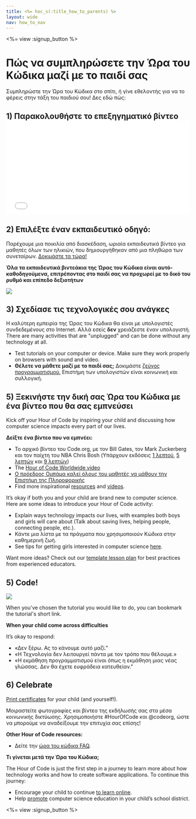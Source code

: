```yaml
---
title: <%= hoc_s(:title_how_to_parents) %>
layout: wide
nav: how_to_nav
---
```

<%= view :signup_button %>

# Πώς να συμπληρώσετε την Ώρα του Κώδικα μαζί με το παιδί σας

Συμπληρώστε την Ώρα του Κώδικα στο σπίτι, ή γίνε εθελοντής για να το φέρεις στην τάξη του παιδιού σου! Δες εδώ πώς:

## 1) Παρακολουθήστε το επεξηγηματικό βίντεο <iframe width="500" height="255" src="//www.youtube.com/embed/SrnvvWDm73k" frameborder="0" allowfullscreen mark="crwd-mark"></iframe> 

## 2) Επιλέξτε έναν εκπαιδευτικό οδηγό:

Παρέχουμε μια ποικιλία από διασκέδαση, ωριαία εκπαιδευτικά βίντεο για μαθητές όλων των ηλικιών, που δημιουργήθηκαν από μια πληθώρα των συνεταίρων. [Δοκιμάστε τα τώρα!](<%= resolve_url('/learn') %>)

**Όλα τα εκπαιδευτικά βιντεάκια της Ώρας του Κώδικα είναι αυτό-καθοδηγούμενα, επιτρέποντας στο παιδί σας να προχωρεί με το δικό του ρυθμό και επίπεδο δεξιοτήτων**

[![](/images/fit-700/tutorials.png)](<%= resolve_url('/learn') %>)

## 3) Σχεδίασε τις τεχνολογικές σου ανάγκες

Η καλύτερη εμπειρία της Ώρας του Κώδικα θα είναι με υπολογιστές συνδεδεμένους στο Internet. Αλλά εσείς **δεν** χρειάζεστε έναν υπολογιστή. There are many activities that are "unplugged" and can be done without any technology at all.

- Test tutorials on your computer or device. Make sure they work properly on browsers with sound and video.
- **Θέλετε να μάθετε μαζί με το παιδί σας;** Δοκιμάστε [ζεύγος προγραμματισμού.](http://www.ncwit.org/resources/pair-programming-box-power-collaborative-learning) Επιστήμη των υπολογιστών είναι κοινωνική και συλλογική.

## 5) Ξεκινήστε την δική σας Ώρα του Κώδικα με ένα βίντεο που θα σας εμπνεύσει

Kick off your Hour of Code by inspiring your child and discussing how computer science impacts every part of our lives.

**Δείξτε ένα βίντεο που να εμπνέει:**

- Το αρχικό βίντεο του Code.org, με τον Bill Gates, τον Mark Zuckerberg και τον παίχτη του ΝΒΑ Chris Bosh (Υπάρχουν εκδόσεις [1 λεπτού](https://www.youtube.com/watch?v=qYZF6oIZtfc), [5 λεπτών](https://www.youtube.com/watch?v=nKIu9yen5nc) και [9 λεπτών](https://www.youtube.com/watch?v=dU1xS07N-FA))
- The [Hour of Code Worldwide video](https://www.youtube.com/watch?v=KsOIlDT145A)
- [Ο πρόεδρος Ομπάμα καλεί όλους του μαθητές να μάθουν την Επιστήμη της Πληροφορικής](https://www.youtube.com/watch?v=6XvmhE1J9PY)
- Find more inspirational [resources](<%= resolve_url('https://code.org/inspire') %>) and [videos](https://www.youtube.com/playlist?list=PLzdnOPI1iJNfpD8i4Sx7U0y2MccnrNZuP).

It’s okay if both you and your child are brand new to computer science. Here are some ideas to introduce your Hour of Code activity:

- Explain ways technology impacts our lives, with examples both boys and girls will care about (Talk about saving lives, helping people, connecting people, etc.).
- Κάντε μια λίστα με τα πράγματα που χρησιμοποιούν Κώδικα στην καθημερινή ζωή.
- See tips for getting girls interested in computer science [here](<%= resolve_url('https://code.org/girls') %>).

Want more ideas? Check out our [template lesson plan](/files/AfterschoolEducatorLessonPlanOutline.docx) for best practices from experienced educators.

## 5) Code!

<img src="/images/fit-700/tutorial-short-link.png" />

When you've chosen the tutorial you would like to do, you can bookmark the tutorial's short link.

**When your child come across difficulties**

It’s okay to respond:

- «Δεν ξέρω. Ας το κάνουμε αυτό μαζί."
- «Η Τεχνολογία δεν λειτουργεί πάντα με τον τρόπο που θέλουμε.»
- «Η εκμάθηση προγραμματισμού είναι όπως η εκμάθηση μιας νέας γλώσσας. Δεν θα έχετε ευφράδεια κατευθείαν."

## 6) Celebrate

[Print certificates](<%= resolve_url('https://code.org/certificates') %>) for your child (and yourself!).

Μοιραστείτε φωτογραφίες και βίντεο της εκδήλωσής σας στα μέσα κοινωνικής δικτύωσης. Χρησιμοποιήστε #HourOfCode και @codeorg, ώστε να μπορούμε να αναδείξουμε την επιτυχία σας επίσης!

**Other Hour of Code resources:**

- Δείτε την [ώρα του κώδικα FAQ](https://support.code.org/hc/en-us/categories/200147083-Hour-of-Code).

**Τι γίνεται μετά την Ώρα του Κώδικα;**

The Hour of Code is just the first step in a journey to learn more about how technology works and how to create software applications. To continue this journey:

- Encourage your child to continue [to learn online](<%= resolve_url('https://code.org/learn/beyond') %>).
- Help [promote](<%= resolve_url('/promote') %>) computer science education in your child’s school district.

<%= view :signup_button %>